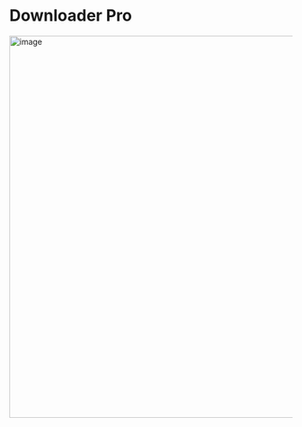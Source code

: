 # Downloader Pro

<img width="680" alt="image" src="https://github.com/user-attachments/assets/3ce338e7-e572-438c-b6cb-7778d3d5d87b" />


